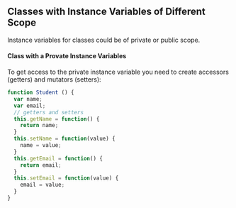 ## Classes with Instance Variables of Different Scope
Instance variables for classes could be of private or public scope.
#### Class with a Provate Instance Variables
To get access to the private instance variable you need to create accessors (getters) and mutators (setters):
```javascript
function Student () {
  var name;
  var email;
  // getters and setters
  this.getName = function() {
    return name;
  }
  this.setName = function(value) {
    name = value;
  }
  this.getEmail = function() {
    return email;
  }
  this.setEmail = function(value) {
    email = value;
  }
}
```

